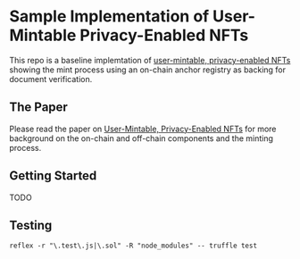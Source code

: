 # Sample Implementation of User-Mintable Privacy-Enabled NFTs
This repo is a baseline implemtation of [user-mintable, privacy-enabled NFTs](https://medium.com/centrifuge/user-mintable-privacy-enabled-nft-via-ethereum-erc-721-662ba7e4425) showing the mint process using an on-chain anchor registry as backing for document verification.

## The Paper
Please read the paper on [User-Mintable, Privacy-Enabled NFTs](https://www.centrifuge.io/assets/Privacy-Enabled%20NFTs%20Paper.pdf) for more background on the on-chain and off-chain components and the minting process.

## Getting Started
TODO

## Testing
```
reflex -r "\.test\.js|\.sol" -R "node_modules" -- truffle test
```

